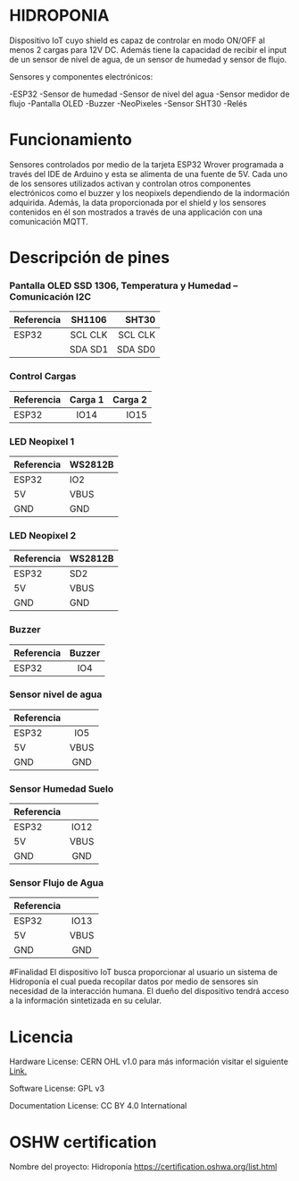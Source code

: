 # HIDROPONIA



Dispositivo IoT cuyo shield es capaz de controlar en modo ON/OFF al menos 2 cargas para 12V DC. Además tiene la capacidad de recibir el input de un sensor de nivel de agua, de un sensor de humedad y sensor de flujo. 


Sensores y componentes electrónicos:

-ESP32
-Sensor de humedad
-Sensor de nivel del agua
-Sensor medidor de flujo
-Pantalla OLED
-Buzzer
-NeoPixeles
-Sensor SHT30
-Relés

# Funcionamiento

Sensores controlados por medio de la tarjeta ESP32 Wrover programada a través del IDE de Arduino y esta se alimenta de una fuente de 5V. 
Cada uno de los sensores utilizados activan y controlan otros componentes electrónicos como el buzzer y los neopixels dependiendo de la indormación adquirida. 
Además, la data proporcionada por el shield y los sensores contenidos en él son mostrados a través de una applicación con una comunicación MQTT. 


# Descripción de pines 

### Pantalla OLED SSD 1306, Temperatura y Humedad – Comunicación I2C

| Referencia   |  SH1106  | SHT30 |
| :---         |    :---: |    ---:  |
| ESP32        | SCL CLK  | SCL CLK  |
|              | SDA SD1  | SDA SD0  |


### Control Cargas 

| Referencia   | Carga 1 | Carga 2 | 
| :---         |    :---:|    ---: |
| ESP32        |  IO14   |  IO15   | 


### LED Neopixel 1

| Referencia | WS2812B |
| -------- | ----- |
|  ESP32   |  IO2  |
|    5V    |  VBUS |
|   GND    |  GND  |

### LED Neopixel 2

| Referencia | WS2812B |
| -------- | ----- |
|  ESP32   |  SD2  |
|    5V    |  VBUS |
|   GND    |  GND  |

### Buzzer 

| Referencia   |  Buzzer | 
| :---         |   :---: |
| ESP32        |    IO4  |        

### Sensor nivel de agua 
| Referencia   |          | 
| :---         |   :---:  |  
| ESP32        |    IO5  | 
|    5V    |  VBUS |
|     GND      |    GND   | 

### Sensor Humedad Suelo 
| Referencia   |          | 
| :---         |   :---:  |  
| ESP32        |    IO12  | 
|    5V    |  VBUS |
|     GND      |    GND   | 

### Sensor Flujo de Agua
| Referencia   |          | 
| :---         |   :---:  |  
| ESP32        |    IO13  | 
|    5V    |  VBUS |
|     GND      |    GND   | 

#Finalidad
El dispositivo IoT busca proporcionar al usuario un sistema de Hidroponía el cual pueda recopilar datos por medio de sensores sin necesidad de la interacción humana. El dueño del dispositivo tendrá acceso a la información sintetizada en su celular. 

# Licencia
Hardware License: CERN OHL v1.0 para más información visitar el siguiente [Link.](https://ohwr.org/project/cernohl/wikis/Documents/CERN-OHL-version-1.2)

Software License: GPL v3

Documentation License: CC BY 4.0 International

# OSHW certification
Nombre del proyecto: Hidroponía https://certification.oshwa.org/list.html
